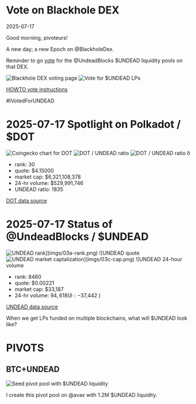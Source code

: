 # Vote on Blackhole DEX

2025-07-17

Good morning, pivoteurs!

A new day; a new Epoch on @BlackholeDex.

Reminder to go [vote](https://blackhole.xyz/vote) for the @UndeadBlocks $UNDEAD liquidity pools on that DEX.

![Blackhole DEX voting page](imgs/01a-vote.png)
![Vote for $UNDEAD LPs](imgs/01b-voted.png)

[HOWTO vote instructions](https://x.com/pivocateur/status/1945637734682341791)

#IVotedForUNDEAD 
# 2025-07-17 Spotlight on Polkadot / $DOT 

![Coingecko chart for DOT](imgs/02a-dot.png) 
![DOT / UNDEAD ratio](imgs/02b-ratio.png) 
![DOT / UNDEAD ratio δ](imgs/02c-delta.png) 


* rank: 30 
* quote: $4.15000 
* market cap: $6,321,108,378 
* 24-hr volume: $529,991,746 
* UNDEAD ratio: 1835 

[DOT data source](https://www.coingecko.com/en/coins/polkadot) 

# 2025-07-17 Status of @UndeadBlocks / $UNDEAD 

![$UNDEAD rank](imgs/03a-rank.png) 
![$UNDEAD quote](imgs/03b-quote.png) 
![$UNDEAD market captalization](imgs/03c-cap.png) 
![$UNDEAD 24-hour volume](imgs/03d-vol.png) 

* rank: 8480 
* quote: $0.00221 
* market cap: $33,187 
* 24-hr volume: $94,618 (δ: -$37,442 ) 


[UNDEAD data source](https://www.coingecko.com/en/coins/undead-blocks) 



When we get LPs funded on multiple blockchains, what will $UNDEAD look like? 

# PIVOTS 

## BTC+UNDEAD 

![Seed pivot pool with $UNDEAD liquidity](imgs/04-seed-pool.png) 

I create this pivot pool on @avax with 1.2M $UNDEAD liquidity. 
